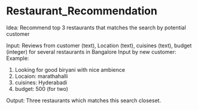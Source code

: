 # Restaurant_Recommendation
Idea: Recommend top 3 restaurants that matches the search by potential customer 

Input: Reviews from customer (text), Location (text), cuisines (text), budget (integer) for several restaurants in Bangalore
Input by new customer: 
Example:
1) Looking for good biryani with nice ambience
2) Locaion: marathahalli
3) cuisines: Hyderabadi
4) budget: 500 (for two)

Output: Three restaurants which matches this search closeset. 
